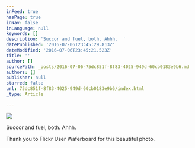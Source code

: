 ```yaml
---
inFeed: true
hasPage: true
inNav: false
inLanguage: null
keywords: []
description: 'Succor and fuel, both. Ahhh.  '
datePublished: '2016-07-06T23:45:29.813Z'
dateModified: '2016-07-06T23:45:21.523Z'
title: ''
author: []
sourcePath: _posts/2016-07-06-75dc851f-8f83-4025-949d-60cb0183e9b6.md
authors: []
publisher: null
starred: false
url: 75dc851f-8f83-4025-949d-60cb0183e9b6/index.html
_type: Article

---
```

![](https://the-grid-user-content.s3-us-west-2.amazonaws.com/4fd71dcb-6224-4904-8fa9-9c0f9e478b7d.jpg)

Succor and fuel, both. Ahhh. 

Thank you to Flickr User Waferboard for this beautiful photo.